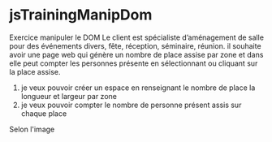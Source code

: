 # jsTrainingManipDom

Exercice manipuler le DOM
Le client est spécialiste d’aménagement de salle pour des événements divers,  fête, réception, séminaire, réunion.
il souhaite avoir une page web qui génère un nombre de place assise par zone  et dans elle peut compter les personnes présente en sélectionnant ou cliquant sur la place assise.

1. je veux pouvoir créer un espace en renseignant le nombre de place la longueur et largeur par zone
2. je veux pouvoir compter le nombre de personne présent assis sur chaque place

Selon l'image
